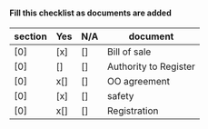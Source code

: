 #### Fill this checklist as documents are added

| section | Yes | N/A | document |
| --- | --- | --- | --- |
| [0] | [x] | [] | Bill of sale |
| [0] | [] | [] | Authority to Register | |
| [0] | x[] | [] | OO agreement |
| [0] | [x] | [] | safety |
| [0] | x[] | [] | Registration |



